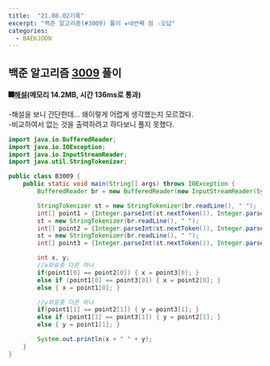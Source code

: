 ```yaml
---
title:  "21.08.02기록"
excerpt: "백준 알고리즘(#3009) 풀이 ★네번째 점 ☆오답"
categories:
  - BAEKJOON
---
```



## 백준 알고리즘 [3009](https://www.acmicpc.net/problem/3009) 풀이

#### 🎆[해설](https://st-lab.tistory.com/87)(메모리 14.2MB, 시간 136ms로 통과) <br/>
-해설을 보니 간단한데... 왜이렇게 어렵게 생각했는지 모르겠다.<br>
-비교하여서 없는 것을 출력하려고 하다보니 풀지 못했다.<br>

  ```java
  import java.io.BufferedReader;
  import java.io.IOException;
  import java.io.InputStreamReader;
  import java.util.StringTokenizer;

  public class B3009 {
      public static void main(String[] args) throws IOException {
          BufferedReader br = new BufferedReader(new InputStreamReader(System.in));

          StringTokenizer st = new StringTokenizer(br.readLine(), " ");
          int[] point1 = {Integer.parseInt(st.nextToken()), Integer.parseInt(st.nextToken())};
          st = new StringTokenizer(br.readLine(), " ");
          int[] point2 = {Integer.parseInt(st.nextToken()), Integer.parseInt(st.nextToken())};
          st = new StringTokenizer(br.readLine(), " ");
          int[] point3 = {Integer.parseInt(st.nextToken()), Integer.parseInt(st.nextToken())};

          int x, y;
          //x좌표중 다른 하나
          if(point1[0] == point2[0]) { x = point3[0]; }
          else if (point1[0] == point3[0]) { x = point2[0]; }
          else { x = point1[0]; }

          //y좌표중 다른 하나
          if(point1[1] == point2[1]) { y = point3[1]; }
          else if (point1[1] == point3[1]) { y = point2[1]; }
          else { y = point1[1]; }

          System.out.println(x + " " + y);
      }
  }
  ```

